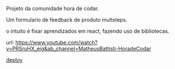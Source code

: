 Projeto da comunidade hora de codar.

Um formulario de feedback de produto multsteps.

o intuito é fixar aprendizados em react, fazendo uso de bibliotecas.


url: https://www.youtube.com/watch?v=PRSruHX_eig&ab_channel=MatheusBattisti-HoradeCodar



[deploy](feedback-produto-react-coni.vercel.app)